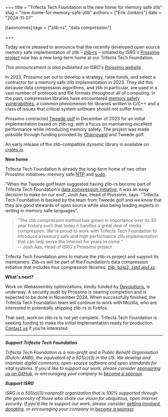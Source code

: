 +++
title = "Trifecta Tech Foundation is the new home for memory safe zlib"
slug = "new-home-for-memory-safe-zlib"
authors = ["Erik Jonkers"]
date = "2024-11-07"

[taxonomies]
tags = ["zlib-rs", "data compression"] 

+++

Today we're pleased to announce that the recently developed open source memory safe implementation of zlib – [zlib-rs](https://github.com/trifectatechfoundation/zlib-rs) – initiated by ISRG's [Prossimo project](https://www.memorysafety.org) now has a new long-term home at our Trifecta Tech Foundation.

<!-- more -->

*This announcement is also published on ISRG's [Prossimo website](https://www.memorysafety.org/blog/zlib-to-trifecta-tech/)*.

In 2023, Prossimo set out to develop a strategy, raise funds, and select a contractor for a memory safe zlib implementation in 2023. They did this because data compression algorithms, and zlib in particular, are used in a vast number of protocols and file formats throughout all of computing. In the past, compression libraries have encountered [memory safety vulnerabilities](https://www.memorysafety.org/docs/memory-safety/), a common phenomenon for libraries written in C/C++ and a class of issues that critical system software should not suffer from.

Prossimo contracted [Tweede golf](https://tweedegolf.nl/) in December of 2023 for an initial implementation based on zlib-ng, with a focus on maintaining excellent performance while introducing memory safety. The project was made possible through funding provided by [Chainguard](https://www.chainguard.dev/) and Tweede golf. 

An early release of the zlib-compatible dynamic library is available on [crates.io](https://crates.io/crates/libz-rs-sys).

**New home**

Trifecta Tech Foundation is already the long-term home of two other Prossimo initiatives: memory safe [NTP](https://github.com/pendulum-project/ntpd-rs) and [sudo](https://github.com/trifectatechfoundation/sudo-rs).

"When the Tweede golf team suggested having zlib-rs become part of Trifecta Tech Foundation's [data compression initiative](https://trifectatech.org/initiatives/data-compression/), it was an easy decision to make on our end", Josh Aas, Head of Prossimo, says. "Trifecta Tech Foundation is backed by the team from Tweede golf and we know that they are good stewards of open source while also being leading experts in writing in memory safe languages".

> “The zlib compression method has grown in importance over its 30 year history such that today it handles a great deal of media compression. We're proud to work with Trifecta Tech Foundation to introduce a memory safe and high performance zlib implementation that can help serve the Internet for years to come.”  
-- Josh Aas, Head of ISRG's Prossimo project

Trifecta Tech Foundation aims to mature the zlib-rs project and support its maintainers. Zlib-rs will be part of the Foundation’s data compression initiative that includes four compression libraries: [zlib, bzip2, zstd and xz](https://trifectatech.org/initiatives/data-compression/).

**What's next?**

Work on Webassembly optimizations, kindly funded by [Devolutions](https://devolutions.net/), is underway. A security audit by Prossimo is nearing completion and is expected to be done in November 2024\. When successfully finished, the Trifecta Tech Foundation team will continue to work with Mozilla, who are interested in potentially shipping zlib-rs in Firefox.

That said, work on zlib-rs is not yet complete. Trifecta Tech Foundation is seeking funding to make the initial implementation ready for production. [Contact us](/support) if you’re interested.

---

***Support Trifecta Tech Foundation***

*Trifecta Tech Foundation is a non-profit and a Public Benefit Organisation (Dutch: ANBI), the equivalent of a 501(c)(3) in the US. We develop and maintain digital commons, open-source software and open standards for vital systems. If you'd like to support our work, please consider [sponsoring us on GitHub](https://github.com/sponsors/trifectatechfoundation), or encouraging your company to [become a sponsor](/support/).*

***Support ISRG***

*ISRG is a 501(c)(3) nonprofit organization that is 100% supported through the generosity of those who share our vision for ubiquitous, open Internet security. If you'd like to support our work, please consider [getting involved](https://www.abetterinternet.org/getinvolved/), [donating](https://www.abetterinternet.org/donate/), or encouraging your company to [become a sponsor](https://www.abetterinternet.org/sponsor/).*

